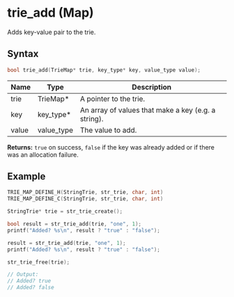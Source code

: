 # trie_add (Map)

Adds key-value pair to the trie.

## Syntax

```c
bool trie_add(TrieMap* trie, key_type* key, value_type value);
```

| Name | Type | Description |
| --- | --- | --- |
| trie | TrieMap* | A pointer to the trie. |
| key | key_type* | An array of values that make a key (e.g. a string). |
| value | value_type | The value to add. |

**Returns:** `true` on success, `false` if the key was already added or if there was an allocation failure.

## Example

```c
TRIE_MAP_DEFINE_H(StringTrie, str_trie, char, int)
TRIE_MAP_DEFINE_C(StringTrie, str_trie, char, int)

StringTrie* trie = str_trie_create();

bool result = str_trie_add(trie, "one", 1);
printf("Added? %s\n", result ? "true" : "false");

result = str_trie_add(trie, "one", 1);
printf("Added? %s\n", result ? "true" : "false");

str_trie_free(trie);

// Output:
// Added? true
// Added? false
```